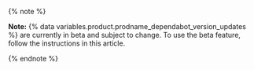 {% note %}

**Note:** {% data variables.product.prodname_dependabot_version_updates %} are currently in beta and subject to change. To use the beta feature, follow the instructions in this article.

{% endnote %}
